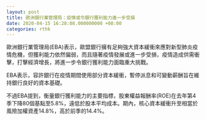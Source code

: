 ```yaml
---
layout: post
title: 歐洲銀行業管理局：疫情或令銀行獲利能力進一步受損
date: 2020-04-15 16:28:08.000000000 +08:00
categories: rthk
---
```


歐洲銀行業管理局(EBA)表示，歐盟銀行擁有足夠強大資本緩衝來應對新型肺炎疫情危機，但獲利能力依然偏弱，而且隨著疫情發展或進一步受損，疫情造成供需衝擊，打擊經濟增長，將進一步令銀行獲利能力面臨重大挑戰。

EBA表示，容許銀行在疫情期間使用部分資本緩衝，暫停派息和可變動薪酬旨在維持銀行良好的資本基礎。

不過EBA提到，衡量銀行獲利能力的主要指標，股東權益報酬率(ROE)在去年第4季下降80個基點至5.8%，遠低於股本平均成本。期內，核心資本緩衝升至相當於風險加權資產14.8%，高於前季的14.4%。
